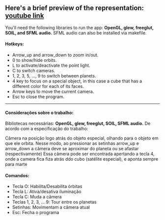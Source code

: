 ## Here's a brief preview of the representation: [**youtube link**](https://www.youtube.com/watch?v=XEjjA1ysRXM)
You'll need the following libraries to run the app: **OpenGL, glew, freeglut, SOIL, and SFML audio.**
SFML audio can also be installed via makefile.

#### Hotkeys:
* Arrow_up and arrow_down to zoom in/out.  
* 0 to show/hide orbits.  
* L to activate/deactivate the point light.  
* C to switch cameras.
* 1, 2, 3, 5, ..., 9 to switch between planets.
* 4 key to focus on a special object, in this case a cube that has a different color for each of its faces.
* Arrow keys to move the current camera.
* Esc to close the program.

-----------------------------------------------------------------------------------------
#### Considerações sobre o trabalho:
Bibliotecas necessárias: **OpenGL, glew, freeglut, SOIL, SFML audio.**
De acordo com a especificação do trabalho:  

Câmera na posição logo atrás do objeto especial, olhando para o objeto em que ele orbita. Nesse modo, ao pressionar as setinhas arrow_up e arrow_down a câmera deve se aproximar do planeta ou se afastar (respectivamente)
Essa câmera pode ser encontrada apertando a tecla 4, onde a camera fica fiza atrás ddo cubo (satélite especial), e aponta sempre para marte

#### Comandos:
* Tecla O: Habilita/Desabilita órbitas
* Tecla L: Ativa/desativa iluminação
* Tecla C: Muda a câmera
* Teclas 1, 2, 3, ... 9: Tour entre os planetas
* Setinhas: Movimentam a câmera atual
* Esc: Fecha o programa
